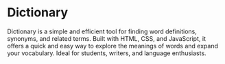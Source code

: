 
# Dictionary

Dictionary is a simple and efficient tool for finding word definitions, synonyms, and related terms. Built with HTML, CSS, and JavaScript, it offers a quick and easy way to explore the meanings of words and expand your vocabulary. Ideal for students, writers, and language enthusiasts.
